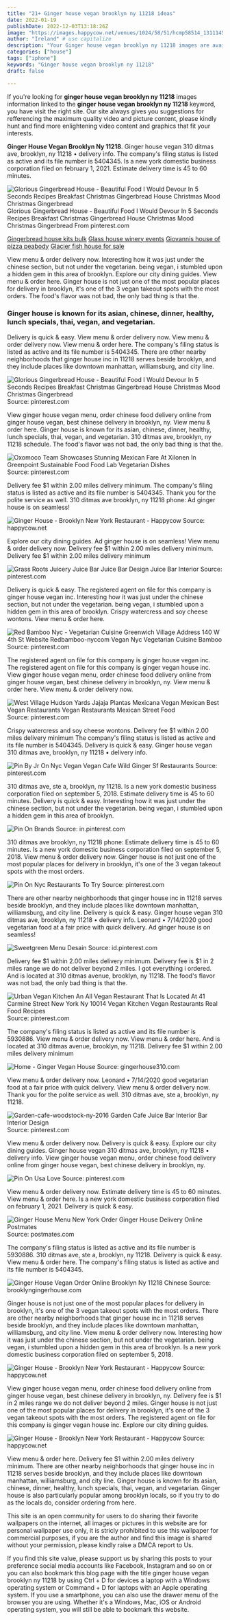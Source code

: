 ```yaml
---
title: "21+ Ginger house vegan brooklyn ny 11218 ideas"
date: 2022-01-19
publishDate: 2022-12-03T13:18:26Z
image: "https://images.happycow.net/venues/1024/58/51/hcmp58514_1311145.jpeg"
author: "Ireland" # use capitalize
description: "Your Ginger house vegan brooklyn ny 11218 images are available. Ginger house vegan brooklyn ny 11218 are a topic that is being searched for and liked by netizens today. You can Find and Download the Ginger house vegan brooklyn ny 11218 files here. Get all free photos and vectors."
categories: ["house"]
tags: ["iphone"]
keywords: "Ginger house vegan brooklyn ny 11218"
draft: false

---
```


If you're looking for **ginger house vegan brooklyn ny 11218** images information linked to the **ginger house vegan brooklyn ny 11218** keyword, you have visit the right  site.  Our site always  gives you  suggestions  for refferencing  the maximum  quality video and picture  content, please kindly hunt and find more enlightening video content and graphics  that fit your interests.

**Ginger House Vegan Brooklyn Ny 11218**. Ginger house vegan 310 ditmas ave, brooklyn, ny 11218 • delivery info. The company&#039;s filing status is listed as active and its file number is 5404345. Is a new york domestic business corporation filed on february 1, 2021. Estimate delivery time is 45 to 60 minutes.

![Glorious Gingerbread House - Beautiful Food I Would Devour In 5 Seconds Recipes Breakfast Christmas Gingerbread House Christmas Mood Christmas Gingerbread](https://i.pinimg.com/originals/13/0b/25/130b256e91c754d027114345a4be93a2.jpg "Glorious Gingerbread House - Beautiful Food I Would Devour In 5 Seconds Recipes Breakfast Christmas Gingerbread House Christmas Mood Christmas Gingerbread")
Glorious Gingerbread House - Beautiful Food I Would Devour In 5 Seconds Recipes Breakfast Christmas Gingerbread House Christmas Mood Christmas Gingerbread From pinterest.com

[Gingerbread house kits bulk](/gingerbread-house-kits-bulk/)
[Glass house winery events](/glass-house-winery-events/)
[Giovannis house of pizza peabody](/giovannis-house-of-pizza-peabody/)
[Glacier fish house for sale](/glacier-fish-house-for-sale/)

View menu &amp; order delivery now. Interesting how it was just under the chinese section, but not under the vegetarian. being vegan, i stumbled upon a hidden gem in this area of brooklyn. Explore our city dining guides. View menu &amp; order here. Ginger house is not just one of the most popular places for delivery in brooklyn, it&#039;s one of the 3 vegan takeout spots with the most orders. The food&#039;s flavor was not bad, the only bad thing is that the.

### Ginger house is known for its asian, chinese, dinner, healthy, lunch specials, thai, vegan, and vegetarian.

Delivery is quick &amp; easy. View menu &amp; order delivery now. View menu &amp; order delivery now. View menu &amp; order here. The company&#039;s filing status is listed as active and its file number is 5404345. There are other nearby neighborhoods that ginger house inc in 11218 serves beside brooklyn, and they include places like downtown manhattan, williamsburg, and city line.


![Glorious Gingerbread House - Beautiful Food I Would Devour In 5 Seconds Recipes Breakfast Christmas Gingerbread House Christmas Mood Christmas Gingerbread](https://i.pinimg.com/originals/13/0b/25/130b256e91c754d027114345a4be93a2.jpg "Glorious Gingerbread House - Beautiful Food I Would Devour In 5 Seconds Recipes Breakfast Christmas Gingerbread House Christmas Mood Christmas Gingerbread")
Source: pinterest.com

View ginger house vegan menu, order chinese food delivery online from ginger house vegan, best chinese delivery in brooklyn, ny. View menu &amp; order here. Ginger house is known for its asian, chinese, dinner, healthy, lunch specials, thai, vegan, and vegetarian. 310 ditmas ave, brooklyn, ny 11218 schedule. The food&#039;s flavor was not bad, the only bad thing is that the.

![Oxomoco Team Showcases Stunning Mexican Fare At Xilonen In Greenpoint Sustainable Food Food Lab Vegetarian Dishes](https://i.pinimg.com/originals/bb/4a/48/bb4a4840b112cbb95e6dc1bca09b3fa9.jpg "Oxomoco Team Showcases Stunning Mexican Fare At Xilonen In Greenpoint Sustainable Food Food Lab Vegetarian Dishes")
Source: pinterest.com

Delivery fee $1 within 2.00 miles delivery minimum. The company&#039;s filing status is listed as active and its file number is 5404345. Thank you for the polite service as well. 310 ditmas ave brooklyn, ny 11218 phone: Ad ginger house is on seamless!

![Ginger House - Brooklyn New York Restaurant - Happycow](https://images.happycow.net/venues/1024/58/51/hcmp58514_209451.jpeg "Ginger House - Brooklyn New York Restaurant - Happycow")
Source: happycow.net

Explore our city dining guides. Ad ginger house is on seamless! View menu &amp; order delivery now. Delivery fee $1 within 2.00 miles delivery minimum. Delivery fee $1 within 2.00 miles delivery minimum

![Grass Roots Juicery Juice Bar Juice Bar Design Juice Bar Interior](https://i.pinimg.com/originals/04/6b/e8/046be83943728296fac030b60a0d2995.jpg "Grass Roots Juicery Juice Bar Juice Bar Design Juice Bar Interior")
Source: pinterest.com

Delivery is quick &amp; easy. The registered agent on file for this company is ginger house vegan inc. Interesting how it was just under the chinese section, but not under the vegetarian. being vegan, i stumbled upon a hidden gem in this area of brooklyn. Crispy watercress and soy cheese wontons. View menu &amp; order here.

![Red Bamboo Nyc - Vegetarian Cuisine Greenwich Village Address 140 W 4th St Website Redbamboo-nyccom Vegan Nyc Vegetarian Cuisine Bamboo](https://i.pinimg.com/736x/e4/91/6c/e4916cc5f1115a288dd25b4597ed95d4--ginger-beef-vegetarian-cuisine.jpg "Red Bamboo Nyc - Vegetarian Cuisine Greenwich Village Address 140 W 4th St Website Redbamboo-nyccom Vegan Nyc Vegetarian Cuisine Bamboo")
Source: pinterest.com

The registered agent on file for this company is ginger house vegan inc. The registered agent on file for this company is ginger vegan house inc. View ginger house vegan menu, order chinese food delivery online from ginger house vegan, best chinese delivery in brooklyn, ny. View menu &amp; order here. View menu &amp; order delivery now.

![West Village Hudson Yards Jajaja Plantas Mexicana Vegan Mexican Best Vegan Restaurants Vegan Restaurants Mexican Street Food](https://i.pinimg.com/originals/9b/ab/57/9bab57a6f63827e37d0d658f1f5d4e78.png "West Village Hudson Yards Jajaja Plantas Mexicana Vegan Mexican Best Vegan Restaurants Vegan Restaurants Mexican Street Food")
Source: pinterest.com

Crispy watercress and soy cheese wontons. Delivery fee $1 within 2.00 miles delivery minimum The company&#039;s filing status is listed as active and its file number is 5404345. Delivery is quick &amp; easy. Ginger house vegan 310 ditmas ave, brooklyn, ny 11218 • delivery info.

![Pin By Jr On Nyc Vegan Vegan Cafe Wild Ginger Sf Restaurants](https://i.pinimg.com/736x/d1/12/40/d112408da0a25c3b1531eb0fdbbbba3d--sf-restaurants-vegan-cafe.jpg "Pin By Jr On Nyc Vegan Vegan Cafe Wild Ginger Sf Restaurants")
Source: pinterest.com

310 ditmas ave, ste a, brooklyn, ny 11218. Is a new york domestic business corporation filed on september 5, 2018. Estimate delivery time is 45 to 60 minutes. Delivery is quick &amp; easy. Interesting how it was just under the chinese section, but not under the vegetarian. being vegan, i stumbled upon a hidden gem in this area of brooklyn.

![Pin On Brands](https://i.pinimg.com/originals/62/63/04/626304b0c8c1e6272e323820b5618a1c.jpg "Pin On Brands")
Source: in.pinterest.com

310 ditmas ave brooklyn, ny 11218 phone: Estimate delivery time is 45 to 60 minutes. Is a new york domestic business corporation filed on september 5, 2018. View menu &amp; order delivery now. Ginger house is not just one of the most popular places for delivery in brooklyn, it&#039;s one of the 3 vegan takeout spots with the most orders.

![Pin On Nyc Restaurants To Try](https://i.pinimg.com/736x/fd/fa/fb/fdfafb0b62f0ded1b05af89ed056acaf--crab-house-nyc-restaurants.jpg "Pin On Nyc Restaurants To Try")
Source: pinterest.com

There are other nearby neighborhoods that ginger house inc in 11218 serves beside brooklyn, and they include places like downtown manhattan, williamsburg, and city line. Delivery is quick &amp; easy. Ginger house vegan 310 ditmas ave, brooklyn, ny 11218 • delivery info. Leonard • 7/14/2020 good vegetarian food at a fair price with quick delivery. Ad ginger house is on seamless!

![Sweetgreen Menu Desain](https://i.pinimg.com/originals/8a/af/8d/8aaf8dda9aed83c6bb0f9a5b21b51c2a.jpg "Sweetgreen Menu Desain")
Source: id.pinterest.com

Delivery fee $1 within 2.00 miles delivery minimum. Delivery fee is $1 in 2 miles range we do not deliver beyond 2 miles. I got everything i ordered. And is located at 310 ditmas avenue, brooklyn, ny 11218. The food&#039;s flavor was not bad, the only bad thing is that the.

![Urban Vegan Kitchen An All Vegan Restaurant That Is Located At 41 Carmine Street New York Ny 10014 Vegan Kitchen Vegan Restaurants Real Food Recipes](https://i.pinimg.com/originals/f4/ab/84/f4ab8474b557166bedb72b0c3cbed8f2.jpg "Urban Vegan Kitchen An All Vegan Restaurant That Is Located At 41 Carmine Street New York Ny 10014 Vegan Kitchen Vegan Restaurants Real Food Recipes")
Source: pinterest.com

The company&#039;s filing status is listed as active and its file number is 5930886. View menu &amp; order delivery now. View menu &amp; order here. And is located at 310 ditmas avenue, brooklyn, ny 11218. Delivery fee $1 within 2.00 miles delivery minimum

![Home - Ginger Vegan House](https://website-cdn.menusifu.com/wp-content/uploads/gingerhouse310.com/2021/09/%E5%BE%AE%E4%BF%A1%E5%9B%BE%E7%89%87_20210908094346.jpg "Home - Ginger Vegan House")
Source: gingerhouse310.com

View menu &amp; order delivery now. Leonard • 7/14/2020 good vegetarian food at a fair price with quick delivery. View menu &amp; order delivery now. Thank you for the polite service as well. 310 ditmas ave, ste a, brooklyn, ny 11218.

![Garden-cafe-woodstock-ny-2016 Garden Cafe Juice Bar Interior Bar Interior Design](https://i.pinimg.com/564x/95/86/2c/95862c5ef457c3729ecc6b5ca2a5eee8.jpg "Garden-cafe-woodstock-ny-2016 Garden Cafe Juice Bar Interior Bar Interior Design")
Source: pinterest.com

View menu &amp; order delivery now. Delivery is quick &amp; easy. Explore our city dining guides. Ginger house vegan 310 ditmas ave, brooklyn, ny 11218 • delivery info. View ginger house vegan menu, order chinese food delivery online from ginger house vegan, best chinese delivery in brooklyn, ny.

![Pin On Usa Love](https://i.pinimg.com/originals/9b/8d/64/9b8d645f6655918a3cef8a21faaa1176.jpg "Pin On Usa Love")
Source: pinterest.com

View menu &amp; order delivery now. Estimate delivery time is 45 to 60 minutes. View menu &amp; order here. Is a new york domestic business corporation filed on february 1, 2021. Delivery is quick &amp; easy.

![Ginger House Menu New York Order Ginger House Delivery Online Postmates](https://duyt4h9nfnj50.cloudfront.net/resized/1544559684588-w2880-0f.jpg "Ginger House Menu New York Order Ginger House Delivery Online Postmates")
Source: postmates.com

The company&#039;s filing status is listed as active and its file number is 5930886. 310 ditmas ave, ste a, brooklyn, ny 11218. Delivery is quick &amp; easy. View menu &amp; order here. The company&#039;s filing status is listed as active and its file number is 5404345.

![Ginger House Vegan Order Online Brooklyn Ny 11218 Chinese](https://static.beyondmenu.com/UploadFiles/40439/SlideShow/20180416123539.jpg "Ginger House Vegan Order Online Brooklyn Ny 11218 Chinese")
Source: brooklyngingerhouse.com

Ginger house is not just one of the most popular places for delivery in brooklyn, it&#039;s one of the 3 vegan takeout spots with the most orders. There are other nearby neighborhoods that ginger house inc in 11218 serves beside brooklyn, and they include places like downtown manhattan, williamsburg, and city line. View menu &amp; order delivery now. Interesting how it was just under the chinese section, but not under the vegetarian. being vegan, i stumbled upon a hidden gem in this area of brooklyn. Is a new york domestic business corporation filed on september 5, 2018.

![Ginger House - Brooklyn New York Restaurant - Happycow](https://images.happycow.net/venues/1024/58/51/hcmp58514_209450.jpeg "Ginger House - Brooklyn New York Restaurant - Happycow")
Source: happycow.net

View ginger house vegan menu, order chinese food delivery online from ginger house vegan, best chinese delivery in brooklyn, ny. Delivery fee is $1 in 2 miles range we do not deliver beyond 2 miles. Ginger house is not just one of the most popular places for delivery in brooklyn, it&#039;s one of the 3 vegan takeout spots with the most orders. The registered agent on file for this company is ginger vegan house inc. Explore our city dining guides.

![Ginger House - Brooklyn New York Restaurant - Happycow](https://images.happycow.net/venues/1024/58/51/hcmp58514_1311145.jpeg "Ginger House - Brooklyn New York Restaurant - Happycow")
Source: happycow.net

View menu &amp; order here. Delivery fee $1 within 2.00 miles delivery minimum. There are other nearby neighborhoods that ginger house inc in 11218 serves beside brooklyn, and they include places like downtown manhattan, williamsburg, and city line. Ginger house is known for its asian, chinese, dinner, healthy, lunch specials, thai, vegan, and vegetarian. Ginger house is also particularly popular among brooklyn locals, so if you try to do as the locals do, consider ordering from here.

This site is an open community for users to do sharing their favorite wallpapers on the internet, all images or pictures in this website are for personal wallpaper use only, it is stricly prohibited to use this wallpaper for commercial purposes, if you are the author and find this image is shared without your permission, please kindly raise a DMCA report to Us.

If you find this site value, please support us by sharing this posts to your preference social media accounts like Facebook, Instagram and so on or you can also bookmark this blog page with the title ginger house vegan brooklyn ny 11218 by using Ctrl + D for devices a laptop with a Windows operating system or Command + D for laptops with an Apple operating system. If you use a smartphone, you can also use the drawer menu of the browser you are using. Whether it's a Windows, Mac, iOS or Android operating system, you will still be able to bookmark this website.
